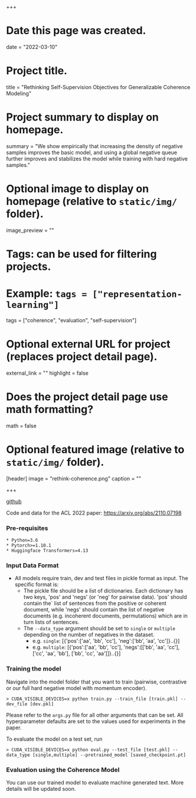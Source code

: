 +++
# Date this page was created.
date = "2022-03-10"

# Project title.
title = "Rethinking Self-Supervision Objectives for Generalizable Coherence Modeling"

# Project summary to display on homepage.
summary = "We show empirically that increasing the density of negative samples improves the basic model, and using a global negative queue further improves and stabilizes the model while training with hard negative samples."

# Optional image to display on homepage (relative to `static/img/` folder).
image_preview = ""

# Tags: can be used for filtering projects.
# Example: `tags = ["representation-learning"]`
tags = ["coherence", "evaluation", "self-supervision"]

# Optional external URL for project (replaces project detail page).
external_link = ""
highlight = false
# Does the project detail page use math formatting?
math = false

# Optional featured image (relative to `static/img/` folder).
[header]
image = "rethink-coherence.png"
caption = ""

+++

[github](https://github.com/shawnlimn/ScaleGrad)

Code and data for the ACL 2022 paper: https://arxiv.org/abs/2110.07198

### Pre-requisites
```
* Python=3.6
* Pytorch>=1.10.1
* Huggingface Transformers=4.13
```

### Input Data Format

- All models require train, dev and test files in pickle format as input. The specific format is:
    - The pickle file should be a list of dictionaries. Each dictionary has two keys, 'pos' and 'negs' (or 'neg' for pairwise data). 'pos' should contain the` list of sentences from the positive or coherent document, while 'negs' should contain the list of negative documents (e.g. incoherent documents, permutations) which are in turn lists of sentences.
    - The `--data_type` argument should be set to `single` or `multiple` depending on the number of negatives in the dataset.
        - e.g. `single`: [{'pos':['aa', 'bb', 'cc'], 'neg':['bb', 'aa', 'cc']}..{}]
        - e.g. `multiple`: [{'pos':['aa', 'bb', 'cc'], 'negs':[['bb', 'aa', 'cc'], ['cc', 'aa', 'bb'], ['bb', 'cc', 'aa']]}..{}]

### Training the model
Navigate into the model folder that you want to train (pairwise, contrastive or our full hard negative model with momentum encoder). 
```
> CUDA_VISIBLE_DEVICES=x python train.py --train_file [train.pkl] --dev_file [dev.pkl]
```
Please refer to the `args.py` file for all other arguments that can be set. All hyperparameter defaults are set to the values used for experiments in the paper.

To evaluate the model on a test set, run
```
> CUDA_VISIBLE_DEVICES=x python eval.py --test_file [test.pkl] --data_type [single,multiple] --pretrained_model [saved_checkpoint.pt]
```
       
### Evaluation using the Coherence Model
You can use our trained model to evaluate machine generated text. More details will be updated soon.

